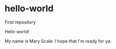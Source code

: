 # hello-world
First repository

Hello world! 

My name is Mary Scale. I hope that I'm ready for ya.
